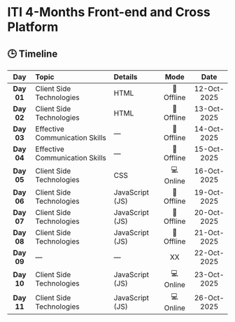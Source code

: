 # ITI 4-Months Front-end and Cross Platform

## 🕒 Timeline

| **Day** | **Topic** | **Details** | **Mode** | **Date** |
|:-------:|:---------------------------------------------|:-----------------|:-----------:|:-------------:|
| **Day 01** | Client Side Technologies | HTML | 🏫 Offline | 12-Oct-2025 |
| **Day 02** | Client Side Technologies | HTML | 🏫 Offline | 13-Oct-2025 |
| **Day 03** | Effective Communication Skills | — | 🏫 Offline | 14-Oct-2025 |
| **Day 04** | Effective Communication Skills | — | 🏫 Offline | 15-Oct-2025 |
| **Day 05** | Client Side Technologies | CSS | 💻 Online | 16-Oct-2025 |
| **Day 06** | Client Side Technologies | JavaScript (JS) | 🏫 Offline | 19-Oct-2025 |
| **Day 07** | Client Side Technologies | JavaScript (JS) | 🏫 Offline | 20-Oct-2025 |
| **Day 08** | Client Side Technologies | JavaScript (JS) | 🏫 Offline | 21-Oct-2025 |
| **Day 09** | — | — | XX | 22-Oct-2025 |
| **Day 10** | Client Side Technologies | JavaScript (JS) | 💻 Online | 23-Oct-2025 |
| **Day 11** | Client Side Technologies | JavaScript (JS) | 💻 Online | 26-Oct-2025 |